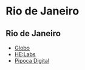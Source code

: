 # Rio de Janeiro

## Rio de Janeiro
* [Globo](http://dev.globo.com/)
* [HE:Labs](http://helabs.com/br/)
* [Pipoca Digital](http://www.pipocadigital.com.br/)
